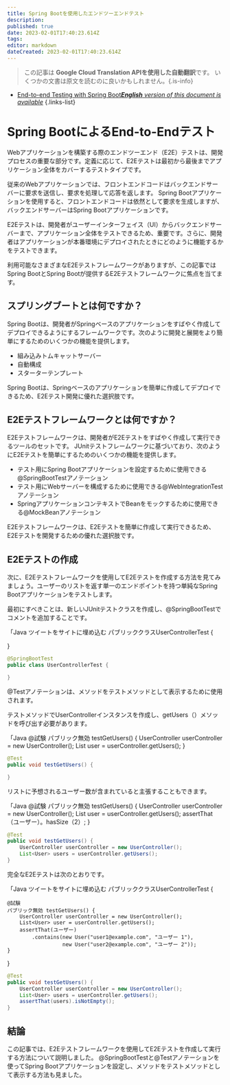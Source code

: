 ```yaml
---
title: Spring Bootを使用したエンドツーエンドテスト
description: 
published: true
date: 2023-02-01T17:40:23.614Z
tags: 
editor: markdown
dateCreated: 2023-02-01T17:40:23.614Z
---
```


> この記事は **Google Cloud Translation APIを使用した自動翻訳**です。
いくつかの文書は原文を読むのに良いかもしれません。{.is-info}



- [End-to-end Testing with Spring Boot***English** version of this document is available*](/en/Knowledge-base/Spring-Boot/end-to-end-testing-with-spring-boot)
{.links-list}


# Spring BootによるEnd-to-Endテスト

Webアプリケーションを構築する際のエンドツーエンド（E2E）テストは、開発プロセスの重要な部分です。定義に応じて、E2Eテストは最初から最後までアプリケーション全体をカバーするテストタイプです。

従来のWebアプリケーションでは、フロントエンドコードはバックエンドサーバーに要求を送信し、要求を処理して応答を返します。 Spring Bootアプリケーションを使用すると、フロントエンドコードは依然として要求を生成しますが、バックエンドサーバーはSpring Bootアプリケーションです。

E2Eテストは、開発者がユーザーインターフェイス（UI）からバックエンドサーバーまで、アプリケーション全体をテストできるため、重要です。さらに、開発者はアプリケーションが本番環境にデプロイされたときにどのように機能するかをテストできます。

利用可能なさまざまなE2Eテストフレームワークがありますが、この記事ではSpring BootとSpring Bootが提供するE2Eテストフレームワークに焦点を当てます。

## スプリングブートとは何ですか？

Spring Bootは、開発者がSpringベースのアプリケーションをすばやく作成してデプロイできるようにするフレームワークです。次のように開発と展開をより簡単にするためのいくつかの機能を提供します。

- 組み込みトムキャットサーバー
- 自動構成
- スターターテンプレート

Spring Bootは、Springベースのアプリケーションを簡単に作成してデプロイできるため、E2Eテスト開発に優れた選択肢です。

## E2Eテストフレームワークとは何ですか？

E2Eテストフレームワークは、開発者がE2Eテストをすばやく作成して実行できるツールのセットです。 JUnitテストフレームワークに基づいており、次のようにE2Eテストを簡単にするためのいくつかの機能を提供します。

- テスト用にSpring Bootアプリケーションを設定するために使用できる@SpringBootTestアノテーション
- テスト用にWebサーバーを構成するために使用できる@WebIntegrationTestアノテーション
- SpringアプリケーションコンテキストでBeanをモックするために使用できる@MockBeanアノテーション

E2Eテストフレームワークは、E2Eテストを簡単に作成して実行できるため、E2Eテストを開発するための優れた選択肢です。

## E2Eテストの作成

次に、E2Eテストフレームワークを使用してE2Eテストを作成する方法を見てみましょう。ユーザーのリストを返す単一のエンドポイントを持つ単純なSpring Bootアプリケーションをテストします。

最初にすべきことは、新しいJUnitテストクラスを作成し、@SpringBootTestでコメントを追加することです。

「Java
ツイートをサイトに埋め込む
パブリッククラスUserControllerTest {

}
```java
@SpringBootTest
public class UserControllerTest {

}
```

@Testアノテーションは、メソッドをテストメソッドとして表示するために使用されます。

テストメソッドでUserControllerインスタンスを作成し、getUsers（）メソッドを呼び出す必要があります。

「Java
@試験
パブリック無効 testGetUsers() {
    UserController userController = new UserController();
    List<User> user = userController.getUsers();
}
```java
@Test
public void testGetUsers() {

}
```

リストに予想されるユーザー数が含まれていると主張することもできます。

「Java
@試験
パブリック無効 testGetUsers() {
    UserController userController = new UserController();
    List<User> user = userController.getUsers();
    assertThat（ユーザー）。hasSize（2）;
}
```java
@Test
public void testGetUsers() {
    UserController userController = new UserController();
    List<User> users = userController.getUsers();
}
```

完全なE2Eテストは次のとおりです。

「Java
ツイートをサイトに埋め込む
パブリッククラスUserControllerTest {

    @試験
    パブリック無効 testGetUsers() {
        UserController userController = new UserController();
        List<User> user = userController.getUsers();
        assertThat(ユーザー)
            .contains(new User("user1@example.com", "ユーザー 1"),
                      new User("user2@example.com", "ユーザー 2"));
    }
}
```java
@Test
public void testGetUsers() {
    UserController userController = new UserController();
    List<User> users = userController.getUsers();
    assertThat(users).isNotEmpty();
}
```

## 結論

この記事では、E2Eテストフレームワークを使用してE2Eテストを作成して実行する方法について説明しました。 @SpringBootTestと@Testアノテーションを使ってSpring Bootアプリケーションを設定し、メソッドをテストメソッドとして表示する方法も見ました。
